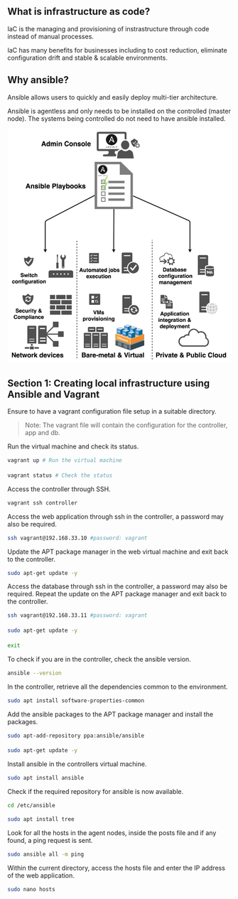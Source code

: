 ## What is infrastructure as code?

IaC is the managing and provisioning of instrastructure through code instead of manual processes.

IaC has many benefits for businesses including to cost reduction, eliminate configuration drift and stable & scalable environments.

## Why ansible?

Ansible allows users to quickly and easily deploy multi-tier architecture.

Ansible is agentless and only needs to be installed on the controlled (master node). The systems being controlled do not need to have ansible installed.

![](images/ansible-diagram.webp)

## Section 1: Creating local infrastructure using Ansible and Vagrant

Ensure to have a vagrant configuration file setup in a suitable directory.

> Note: The vagrant file will contain the configuration for the controller, app and db.

Run the virtual machine and check its status.

```bash
vagrant up # Run the virtual machine

vagrant status # Check the status
```

Access the controller through SSH.

```bash
vagrant ssh controller
```

Access the web application through ssh in the controller, a password may also be required.

```bash
ssh vagrant@192.168.33.10 #password: vagrant
```

Update the APT package manager in the web virtual machine and exit back to the controller.

```bash
sudo apt-get update -y
```

Access the database through ssh in the controller, a password may also be required. Repeat the update on the APT package manager and exit back to the controller.

```bash
ssh vagrant@192.168.33.11 #password: vagrant

sudo apt-get update -y

exit
```

To check if you are in the controller, check the ansible version.

```bash
ansible --version
```

In the controller, retrieve all the dependencies common to the environment.

```bash
sudo apt install software-properties-common
```

Add the ansible packages to the APT package manager and install the packages.

```bash
sudo apt-add-repository ppa:ansible/ansible

sudo apt-get update -y
```

Install ansible in the controllers virtual machine.

```bash
sudo apt install ansible
```

Check if the required repository for ansible is now available.

```bash
cd /etc/ansible
```



```bash
sudo apt install tree
```

Look for all the hosts in the agent nodes, inside the posts file and if any found, a ping request is sent.

```bash
sudo ansible all -m ping
```

Within the current directory, access the hosts file and enter the IP address of the web application.

```bash
sudo nano hosts
```